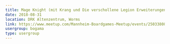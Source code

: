 ```yaml
---
title: Mage Knight (mit Krang und Die verschollene Legion Erweiterungen)
date: 2018-08-31
location: DRK Altenzentrum, Worms
link: https://www.meetup.com/Mannheim-Boardgames-Meetup/events/250338080/
usergroup: bogama
type: usergroup
---
```

